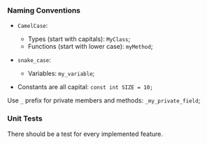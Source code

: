 ### Naming Conventions
- `CamelCase`:
    - Types (start with capitals): `MyClass`;
    - Functions (start with lower case): `myMethod`;
- `snake_case`:
    - Variables: `my_variable`;
    
- Constants are all capital: `const int SIZE = 10;`

Use `_` prefix for private members and methods: `_my_private_field`;

### Unit Tests
There should be a test for every implemented feature.
